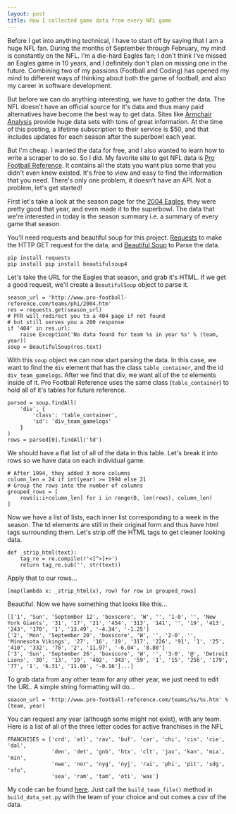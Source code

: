 ```yaml
---
layout: post
title: How I collected game data from every NFL game
---
```


Before I get into anything technical, I have to start off by saying that I am a huge NFL fan. During the months
of September through February, my mind is constantly on the NFL. I'm a die-hard Eagles fan; I don't
think I've missed an Eagles game in 10 years, and I definitely don't plan on missing one in the future. Combining two of my passions (Football and Coding) has opened my mind to different ways of thinking about both the game of football, and also my career in software development.

But before we can do anything interesting, we have to gather the data.
The NFL doesn't have an official source for it's data and thus many paid alternatives have become the best way to get data.
Sites like [Armchair Analysis](http://armchairanalysis.com/) provide huge data sets with tons of great information. At the time of this posting,
a lifetime subscription to their service is $50, and that includes updates for each season after the superbowl each year.

But I'm cheap. I wanted the data for free, and I also wanted to learn how to write a scraper to do so. So I did.
My favorite site to get NFL data is [Pro Football Reference](http://www.pro-football-reference.com/). It contains all the stats you want
plus some that you didn't even knew existed. It's free to view and easy to find the information that you need. There's only one problem,
it doesn't have an API. Not a problem, let's get started!

First let's take a look at the season page for the [2004 Eagles](http://www.pro-football-reference.com/teams/phi/2004.htm),
they were pretty good that year, and even made it to the superbowl. The data that we're interested in today is the season summary i.e. a summary of every game that season.

You'll need requests and beautiful soup for this project. [Requests](http://docs.python-requests.org/en/latest/) to make the HTTP GET request for the data, and [Beautiful Soup](http://www.crummy.com/software/BeautifulSoup/) to Parse the data.

```
pip install requests
pip install pip install beautifulsoup4
```

Let's take the URL for the Eagles that season, and grab it's HTML. If we get a good request, we'll create a `BeautifulSoup` object to parse it.

```
season_url = 'http://www.pro-football-reference.com/teams/phi/2004.htm'
res = requests.get(season_url)
# PFR will redirect you to a 404 page if not found
# but still serves you a 200 response
if '404' in res.url:
    raise Exception('No data found for team %s in year %s' % (team, year))
soup = BeautifulSoup(res.text)
```

With this `soup` object we can now start parsing the data. In this case, we want to find the `div` element that has the class `table_container`, and the id `div_team_gamelogs`. After we find that div, we want all of the `td` elements inside of it. Pro Football Reference uses the same class (`table_container`) to hold all of it's tables for future reference.

```
parsed = soup.findAll(
    'div', {
        'class': 'table_container',
        'id': 'div_team_gamelogs'
    }
)
rows = parsed[0].findAll('td')
```

We should have a flat list of all of the data in this table. Let's break it into rows so we have data on each individual game.

```
# After 1994, they added 3 more columns
column_len = 24 if int(year) >= 1994 else 21
# Group the rows into the number of columns
grouped_rows = [
    rows[i:i+column_len] for i in range(0, len(rows), column_len)
]
```

Now we have a list of lists, each inner list corresponding to a week in the season. The td elements are still in their original form and thus have html tags surrounding them. Let's strip off the HTML tags to get cleaner looking data.

```
def _strip_html(text):
    tag_re = re.compile(r'<[^>]+>')
    return tag_re.sub('', str(text))
```

Apply that to our rows...

```
[map(lambda x: _strip_html(x), row) for row in grouped_rows]
```

Beautiful. Now we have something that looks like this...

```
[['1', 'Sun', 'September 12', 'boxscore', 'W', '', '1-0', '', 'New York Giants', '31', '17', '21', '454', '313', '141', '', '19', '413', '243', '170', '1', '13.49', '-4.34', '-1.25']
['2', 'Mon', 'September 20', 'boxscore', 'W', '', '2-0', '', 'Minnesota Vikings', '27', '16', '19', '317', '226', '91', '1', '25', '410', '332', '78', '2', '11.97', '-6.04', '8.80']
['3', 'Sun', 'September 26', 'boxscore', 'W', '', '3-0', '@', 'Detroit Lions', '30', '13', '19', '402', '343', '59', '1', '15', '256', '179', '77', '1', '6.31', '11.00', '-0.16']...]
```

To grab data from any other team for any other year, we just need to edit the URL. A simple string formatting will do...

```
season_url = 'http://www.pro-football-reference.com/teams/%s/%s.htm' % (team, year)
```

You can request any year (although some might not exist), with any team. Here is a list of all of the three letter codes for active franchises in the NFL

```
FRANCHISES = ['crd', 'atl', 'rav', 'buf', 'car', 'chi', 'cin', 'cie', 'dal',
              'den', 'det', 'gnb', 'htx', 'clt', 'jax', 'kan', 'mia', 'min',
              'nwe', 'nor', 'nyg', 'nyj', 'rai', 'phi', 'pit', 'sdg', 'sfo',
              'sea', 'ram', 'tam', 'oti', 'was']
```

My code can be found [here](https://github.com/alexk307/nfl). Just call the `build_team_file()` method in `build_data_set.py` with the team of your choice and out comes a csv of the data.